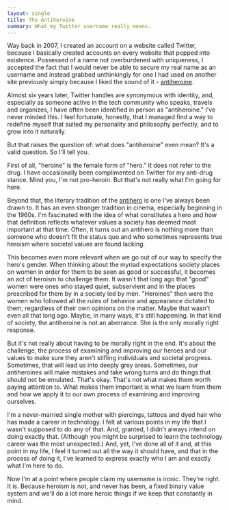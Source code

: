 ```yaml
---
layout: single
title: The Antiheroine
summary: What my Twitter username really means.
---
```


Way back in 2007, I created an account on a website called Twitter, because I basically created accounts on every website that popped into existence. Possessed of a name not overburdened with uniqueness, I accepted the fact that I would never be able to secure my real name as an username and instead grabbed unthinkingly for one I had used on another site previously simply because I liked the sound of it - [antiheroine](http://twitter.com/antiheroine).

Almost six years later, Twitter handles are synonymous with identity, and, especially as someone active in the tech community who speaks, travels and organizes, I have often been identified in person as "antiheroine." I've never minded this. I feel fortunate, honestly, that I managed find a way to redefine myself that suited my personality and philosophy perfectly, and to grow into it naturally.

But that raises the question of: what does "antiheroine" even mean? It's a valid question. So I'll tell you.

First of all, "heroine" is the female form of "hero." It does not refer to the drug. I have occasionally been complimented on Twitter for my anti-drug stance. Mind you, I'm not pro-heroin. But that's not really what I'm going for here.

Beyond that, the literary tradition of the [antihero](http://en.wikipedia.org/wiki/Antihero) is one I've always been drawn to. It has an even stronger tradition in cinema, especially beginning in the 1960s. I'm fascinated with the idea of what constitutes a hero and how that definition reflects whatever values a society has deemed most important at that time. Often, it turns out an antihero is nothing more than someone who doesn't fit the status quo and who sometimes represents true heroism where societal values are found lacking.

This becomes even more relevant when we go out of our way to specify the hero's gender. When thinking about the myriad expectations society places on women in order for them to be seen as good or successful, it becomes an act of heroism to challenge them. It wasn't that long ago that "good" women were ones who stayed quiet, subservient and in the places prescribed for them by in a society led by men. "Heroines" then were the women who followed all the rules of behavior and appearance dictated to them, regardless of their own opinions on the matter. Maybe that wasn't even all that long ago. Maybe, in many ways, it's still happening. In that kind of society, the antiheroine is not an aberrance. She is the only morally right response.

But it's not really about having to be morally right in the end. It's about the challenge, the process of examining and improving our heroes and our values to make sure they aren't stifling individuals and societal progress. Sometimes, that will lead us into deeply grey areas. Sometimes, our antiheroines will make mistakes and take wrong turns and do things that should not be emulated. That's okay. That's not what makes them worth paying attention to. What makes them important is what we learn from them and how we apply it to our own process of examining and improving ourselves.

I'm a never-married single mother with piercings, tattoos and dyed hair who has made a career in technology. I felt at various points in my life that I wasn't supposed to do any of that. And, granted, I didn't always intend on doing exactly that. (Although you might be surprised to learn the technology career was the most unexpected.) And, yet, I've done all of it and, at this point in my life, I feel it turned out all the way it should have, and that in the process of doing it, I've learned to express exactly who I am and exactly what I'm here to do.

Now I'm at a point where people claim my username is ironic. They're right. It is. Because heroism is not, and never has been, a fixed binary value system and we'll do a lot more heroic things if we keep that constantly in mind.